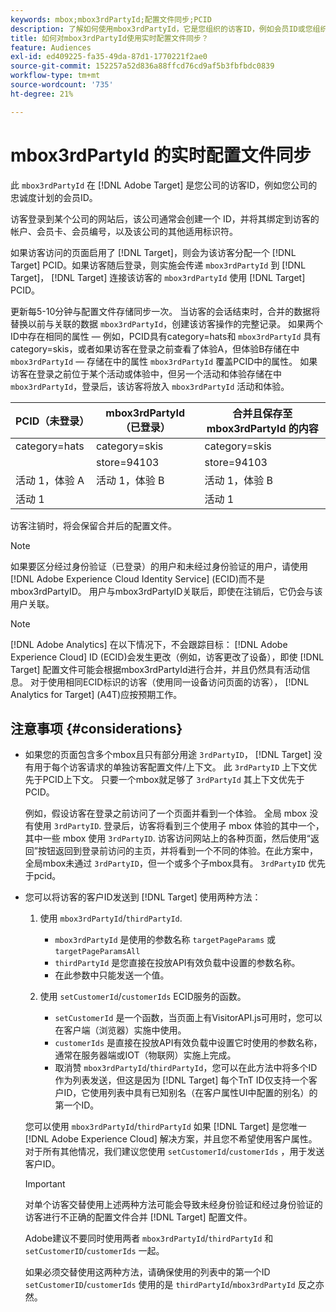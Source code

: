 ```yaml
---
keywords: mbox;mbox3rdPartyId;配置文件同步;PCID
description: 了解如何使用mbox3rdPartyId，它是您组织的访客ID，例如会员ID或您组织的忠诚度计划。
title: 如何对mbox3rdPartyId使用实时配置文件同步？
feature: Audiences
exl-id: ed409225-fa35-49da-87d1-1770221f2ae0
source-git-commit: 152257a52d836a88ffcd76cd9af5b3fbfbdc0839
workflow-type: tm+mt
source-wordcount: '735'
ht-degree: 21%

---
```


# mbox3rdPartyId 的实时配置文件同步

此 `mbox3rdPartyId` 在 [!DNL Adobe Target] 是您公司的访客ID，例如您公司的忠诚度计划的会员ID。

访客登录到某个公司的网站后，该公司通常会创建一个 ID，并将其绑定到访客的帐户、会员卡、会员编号，以及该公司的其他适用标识符。

如果访客访问的页面启用了 [!DNL Target]，则会为该访客分配一个 [!DNL Target] PCID。如果访客随后登录，则实施会传递 `mbox3rdPartyId` 到 [!DNL Target]， [!DNL Target] 连接该访客的 `mbox3rdPartyId` 使用 [!DNL Target] PCID。

更新每5-10分钟与配置文件存储同步一次。 当访客的会话结束时，合并的数据将替换以前与关联的数据 `mbox3rdPartyId`，创建该访客操作的完整记录。 如果两个ID中存在相同的属性 — 例如，PCID具有category=hats和 `mbox3rdPartyId` 具有category=skis，或者如果访客在登录之前查看了体验A，但体验B存储在中 `mbox3rdPartyId` — 存储在中的属性 `mbox3rdPartyId` 覆盖PCID中的属性。 如果访客在登录之前位于某个活动或体验中，但另一个活动和体验存储在中 `mbox3rdPartyId`，登录后，该访客将放入 `mbox3rdPartyId` 活动和体验。

| PCID（未登录） | mbox3rdPartyId（已登录） | 合并且保存至 mbox3rdPartyId 的内容 |
|---|---|---|
| category=hats | category=skis | category=skis |
|  | store=94103 | store=94103 |
| 活动 1，体验 A | 活动 1，体验 B | 活动 1，体验 B |
| 活动 1 |  | 活动 1 |

访客注销时，将会保留合并后的配置文件。

>[!NOTE]
>
>如果要区分经过身份验证（已登录）的用户和未经过身份验证的用户，请使用 [!DNL Adobe Experience Cloud Identity Service] (ECID)而不是mbox3rdPartyID。 用户与mbox3rdPartyID关联后，即使在注销后，它仍会与该用户关联。

>[!NOTE]
>
>[!DNL Adobe Analytics] 在以下情况下，不会跟踪目标： [!DNL Adobe Experience Cloud] ID (ECID)会发生更改（例如，访客更改了设备），即使 [!DNL Target] 配置文件可能会根据mbox3rdPartyId进行合并，并且仍然具有活动信息。 对于使用相同ECID标识的访客（使用同一设备访问页面的访客）， [!DNL Analytics for Target] (A4T)应按预期工作。

## 注意事项 {#considerations}

* 如果您的页面包含多个mbox且只有部分用途 `3rdPartyID`， [!DNL Target] 没有用于每个访客请求的单独访客配置文件/上下文。 此 `3rdPartyID` 上下文优先于PCID上下文。 只要一个mbox就足够了 `3rdPartyId` 其上下文优先于PCID。

   例如，假设访客在登录之前访问了一个页面并看到一个体验。 全局 mbox 没有使用 `3rdPartyID`. 登录后，访客将看到三个使用子 mbox 体验的其中一个，其中一些 mbox 使用 `3rdPartyID`. 访客访问网站上的各种页面，然后使用“返回”按钮返回到登录前访问的主页，并将看到一个不同的体验。在此方案中，全局mbox未通过 `3rdPartyID`，但一个或多个子mbox具有。 `3rdPartyID` 优先于pcid。

* 您可以将访客的客户ID发送到 [!DNL Target] 使用两种方法：

   1. 使用 `mbox3rdPartyId`/`thirdPartyId`.

      * `mbox3rdPartyId` 是使用的参数名称 `targetPageParams` 或 `targetPageParamsAll`
      * `thirdPartyId` 是您直接在投放API有效负载中设置的参数名称。
      * 在此参数中只能发送一个值。
   1. 使用 `setCustomerId`/`customerIds` ECID服务的函数。

      * `setCustomerId` 是一个函数，当页面上有VisitorAPI.js可用时，您可以在客户端（浏览器）实施中使用。
      * `customerIds` 是直接在投放API有效负载中设置它时使用的参数名称，通常在服务器端或IOT（物联网）实施上完成。
      * 取消赞 `mbox3rdPartyId`/`thirdPartyId`，您可以在此方法中将多个ID作为列表发送，但这是因为 [!DNL Target] 每个TnT ID仅支持一个客户ID，它使用列表中具有已知别名（在客户属性UI中配置的别名）的第一个ID。

   您可以使用 `mbox3rdPartyId`/`thirdPartyId` 如果 [!DNL Target] 是您唯一 [!DNL Adobe Experience Cloud] 解决方案，并且您不希望使用客户属性。 对于所有其他情况，我们建议您使用 `setCustomerId`/`customerIds` ，用于发送客户ID。

   >[!IMPORTANT]
   >
   > 对单个访客交替使用上述两种方法可能会导致未经身份验证和经过身份验证的访客进行不正确的配置文件合并 [!DNL Target] 配置文件。
   >
   >Adobe建议不要同时使用两者 `mbox3rdPartyId`/`thirdPartyId` 和 `setCustomerID`/`customerIds` 一起。
   >
   >如果必须交替使用这两种方法，请确保使用的列表中的第一个ID `setCustomerID`/`customerIds` 使用的是 `thirdPartyId`/`mbox3rdPartyId` 反之亦然。

